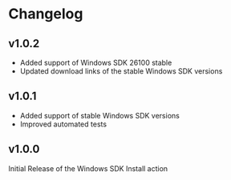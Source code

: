 # Changelog

## v1.0.2

- Added support of Windows SDK 26100 stable 
- Updated download links of the stable Windows SDK versions

## v1.0.1

- Added support of stable Windows SDK versions
- Improved automated tests

## v1.0.0

Initial Release of the Windows SDK Install action